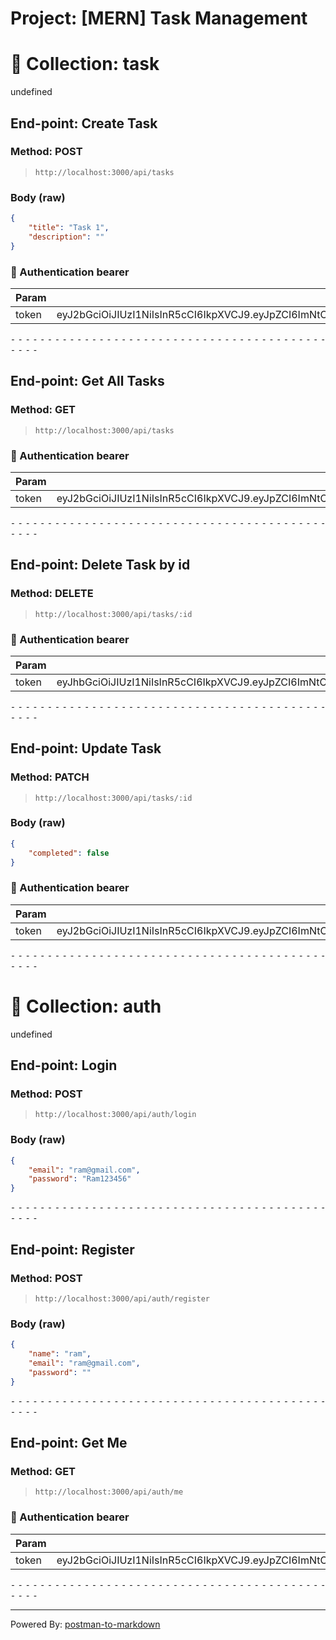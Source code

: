 # Project: [MERN] Task Management
# 📁 Collection: task 
undefined 


## End-point: Create Task
### Method: POST
>```
>http://localhost:3000/api/tasks
>```
### Body (**raw**)

```json
{
    "title": "Task 1",
    "description": ""
}
```

### 🔑 Authentication bearer

|Param|value|Type|
|---|---|---|
|token|eyJ2bGciOiJIUzI1NiIsInR5cCI6IkpXVCJ9.eyJpZCI6ImNtOWNmMnVtcjAwMDAxcmtjYm1vbWhwb3giLCJlbWFpbCI6InJhbUBnbWFpbC5jb20iLCJpYXQiOjE3NDQzNzgzNDEsImV4cCI6MTc0NDk4MzE0MX0.XG9Z_ylyun_dOoi_hYIOZIbj77Sb7_phqLOqixi7Vjo|string|



⁃ ⁃ ⁃ ⁃ ⁃ ⁃ ⁃ ⁃ ⁃ ⁃ ⁃ ⁃ ⁃ ⁃ ⁃ ⁃ ⁃ ⁃ ⁃ ⁃ ⁃ ⁃ ⁃ ⁃ ⁃ ⁃ ⁃ ⁃ ⁃ ⁃ ⁃ ⁃ ⁃ ⁃ ⁃ ⁃ ⁃ ⁃ ⁃ ⁃ ⁃ ⁃ ⁃ ⁃ ⁃ ⁃ ⁃

## End-point: Get All Tasks
### Method: GET
>```
>http://localhost:3000/api/tasks
>```
### 🔑 Authentication bearer

|Param|value|Type|
|---|---|---|
|token|eyJ2bGciOiJIUzI1NiIsInR5cCI6IkpXVCJ9.eyJpZCI6ImNtOWNmMnVtcjAwMDAxcmtjYm1vbWhwb3giLCJlbWFpbCI6InJhbUBnbWFpbC5jb20iLCJpYXQiOjE3NDQzNzgzNDEsImV4cCI6MTc0NDk4MzE0MX0.XG9Z_ylyun_dOoi_hYIOZIbj77Sb7_phqLOqixi7Vjo|string|



⁃ ⁃ ⁃ ⁃ ⁃ ⁃ ⁃ ⁃ ⁃ ⁃ ⁃ ⁃ ⁃ ⁃ ⁃ ⁃ ⁃ ⁃ ⁃ ⁃ ⁃ ⁃ ⁃ ⁃ ⁃ ⁃ ⁃ ⁃ ⁃ ⁃ ⁃ ⁃ ⁃ ⁃ ⁃ ⁃ ⁃ ⁃ ⁃ ⁃ ⁃ ⁃ ⁃ ⁃ ⁃ ⁃ ⁃

## End-point: Delete Task by id
### Method: DELETE
>```
>http://localhost:3000/api/tasks/:id
>```
### 🔑 Authentication bearer

|Param|value|Type|
|---|---|---|
|token|eyJhbGciOiJIUzI1NiIsInR5cCI6IkpXVCJ9.eyJpZCI6ImNtOWJpdHc3eDAwMDAxcmpyOHJmNHNsZmwiLCJlbWFpbCI6InRlc3QxQGdtYWlsLmNvbSIsImlhdCI6MTc0NDI5OTQyMiwiZXhwIjoxNzQ0OTA0MjIyfQ.4RfTC7_Xz3RnUiIsiPcJQi5OfLZ1PDVAzlGSJ_XCNS8|string|



⁃ ⁃ ⁃ ⁃ ⁃ ⁃ ⁃ ⁃ ⁃ ⁃ ⁃ ⁃ ⁃ ⁃ ⁃ ⁃ ⁃ ⁃ ⁃ ⁃ ⁃ ⁃ ⁃ ⁃ ⁃ ⁃ ⁃ ⁃ ⁃ ⁃ ⁃ ⁃ ⁃ ⁃ ⁃ ⁃ ⁃ ⁃ ⁃ ⁃ ⁃ ⁃ ⁃ ⁃ ⁃ ⁃ ⁃

## End-point: Update Task
### Method: PATCH
>```
>http://localhost:3000/api/tasks/:id
>```
### Body (**raw**)

```json
{
    "completed": false
}
```

### 🔑 Authentication bearer

|Param|value|Type|
|---|---|---|
|token|eyJ2bGciOiJIUzI1NiIsInR5cCI6IkpXVCJ9.eyJpZCI6ImNtOWNmMnVtcjAwMDAxcmtjYm1vbWhwb3giLCJlbWFpbCI6InJhbUBnbWFpbC5jb20iLCJpYXQiOjE3NDQzNzgzNDEsImV4cCI6MTc0NDk4MzE0MX0.XG9Z_ylyun_dOoi_hYIOZIbj77Sb7_phqLOqixi7Vjo|string|



⁃ ⁃ ⁃ ⁃ ⁃ ⁃ ⁃ ⁃ ⁃ ⁃ ⁃ ⁃ ⁃ ⁃ ⁃ ⁃ ⁃ ⁃ ⁃ ⁃ ⁃ ⁃ ⁃ ⁃ ⁃ ⁃ ⁃ ⁃ ⁃ ⁃ ⁃ ⁃ ⁃ ⁃ ⁃ ⁃ ⁃ ⁃ ⁃ ⁃ ⁃ ⁃ ⁃ ⁃ ⁃ ⁃ ⁃
# 📁 Collection: auth 
undefined 


## End-point: Login
### Method: POST
>```
>http://localhost:3000/api/auth/login
>```
### Body (**raw**)

```json
{
    "email": "ram@gmail.com",
    "password": "Ram123456"
}
```


⁃ ⁃ ⁃ ⁃ ⁃ ⁃ ⁃ ⁃ ⁃ ⁃ ⁃ ⁃ ⁃ ⁃ ⁃ ⁃ ⁃ ⁃ ⁃ ⁃ ⁃ ⁃ ⁃ ⁃ ⁃ ⁃ ⁃ ⁃ ⁃ ⁃ ⁃ ⁃ ⁃ ⁃ ⁃ ⁃ ⁃ ⁃ ⁃ ⁃ ⁃ ⁃ ⁃ ⁃ ⁃ ⁃ ⁃

## End-point: Register
### Method: POST
>```
>http://localhost:3000/api/auth/register
>```
### Body (**raw**)

```json
{
    "name": "ram",
    "email": "ram@gmail.com",
    "password": ""
}
```


⁃ ⁃ ⁃ ⁃ ⁃ ⁃ ⁃ ⁃ ⁃ ⁃ ⁃ ⁃ ⁃ ⁃ ⁃ ⁃ ⁃ ⁃ ⁃ ⁃ ⁃ ⁃ ⁃ ⁃ ⁃ ⁃ ⁃ ⁃ ⁃ ⁃ ⁃ ⁃ ⁃ ⁃ ⁃ ⁃ ⁃ ⁃ ⁃ ⁃ ⁃ ⁃ ⁃ ⁃ ⁃ ⁃ ⁃

## End-point: Get Me
### Method: GET
>```
>http://localhost:3000/api/auth/me
>```
### 🔑 Authentication bearer

|Param|value|Type|
|---|---|---|
|token|eyJ2bGciOiJIUzI1NiIsInR5cCI6IkpXVCJ9.eyJpZCI6ImNtOWNmMnVtcjAwMDAxcmtjYm1vbWhwb3giLCJlbWFpbCI6InJhbUBnbWFpbC5jb20iLCJpYXQiOjE3NDQzNzgzNDEsImV4cCI6MTc0NDk4MzE0MX0.XG9Z_ylyun_dOoi_hYIOZIbj77Sb7_phqLOqixi7Vjo|string|



⁃ ⁃ ⁃ ⁃ ⁃ ⁃ ⁃ ⁃ ⁃ ⁃ ⁃ ⁃ ⁃ ⁃ ⁃ ⁃ ⁃ ⁃ ⁃ ⁃ ⁃ ⁃ ⁃ ⁃ ⁃ ⁃ ⁃ ⁃ ⁃ ⁃ ⁃ ⁃ ⁃ ⁃ ⁃ ⁃ ⁃ ⁃ ⁃ ⁃ ⁃ ⁃ ⁃ ⁃ ⁃ ⁃ ⁃
_________________________________________________
Powered By: [postman-to-markdown](https://github.com/bautistaj/postman-to-markdown/)
